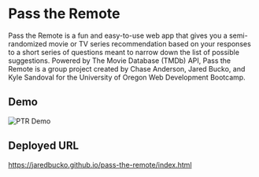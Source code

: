 # Pass the Remote
Pass the Remote is a fun and easy-to-use web app that gives you a semi-randomized movie or TV series recommendation based on your responses to a short series of questions meant to narrow down the list of possible suggestions. Powered by The Movie Database (TMDb) API, Pass the Remote is a group project created by Chase Anderson, Jared Bucko, and Kyle Sandoval for the University of Oregon Web Development Bootcamp.

## Demo

![PTR Demo](assets/images/PTR_demo.gif)

## Deployed URL
https://jaredbucko.github.io/pass-the-remote/index.html
